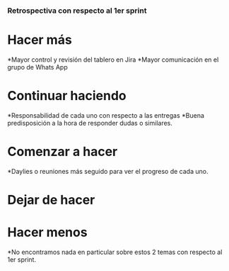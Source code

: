 ### Retrospectiva con respecto al 1er sprint
# Hacer más
*Mayor control y revisión del tablero en Jira
*Mayor comunicación en el grupo de Whats App

# Continuar haciendo
*Responsabilidad de cada uno con respecto a las entregas
*Buena predisposición a la hora de responder dudas o similares.

# Comenzar a hacer
*Daylies o reuniones más seguido para ver el progreso de cada uno.

# Dejar de hacer
# Hacer menos
*No encontramos nada en particular sobre estos 2 temas con respecto al 1er sprint.

